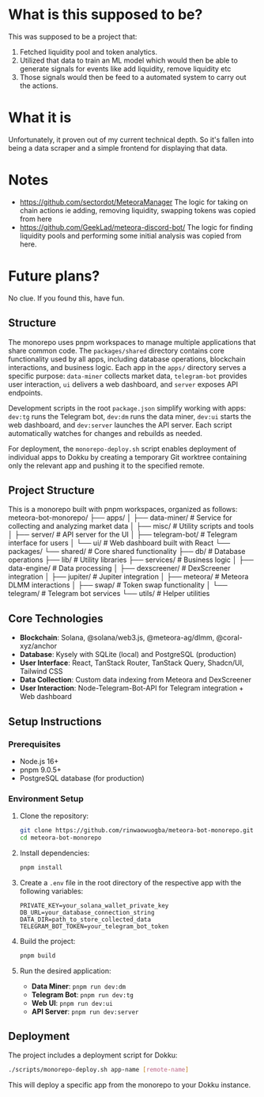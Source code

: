 # What is this supposed to be?

This was supposed to be a project that:

1. Fetched liquidity pool and token analytics.
2. Utilized that data to train an ML model which would then be able to generate signals for events like add liquidity, remove liquidity etc
3. Those signals would then be feed to a automated system to carry out the actions.

# What it is

Unfortunately, it proven out of my current technical depth. So it's fallen into being a data scraper and a simple frontend for displaying that data.

# Notes

- https://github.com/sectordot/MeteoraManager
  The logic for taking on chain actions ie adding, removing liquidity, swapping tokens was copied from here
- https://github.com/GeekLad/meteora-discord-bot/
  The logic for finding liquidity pools and performing some initial analysis was copied from here.

# Future plans?

No clue. If you found this, have fun.

## Structure

The monorepo uses pnpm workspaces to manage multiple applications that share common code. The `packages/shared` directory contains core functionality used by all apps, including database operations, blockchain interactions, and business logic. Each app in the `apps/` directory serves a specific purpose: `data-miner` collects market data, `telegram-bot` provides user interaction, `ui` delivers a web dashboard, and `server` exposes API endpoints.

Development scripts in the root `package.json` simplify working with apps: `dev:tg` runs the Telegram bot, `dev:dm` runs the data miner, `dev:ui` starts the web dashboard, and `dev:server` launches the API server. Each script automatically watches for changes and rebuilds as needed.

For deployment, the `monorepo-deploy.sh` script enables deployment of individual apps to Dokku by creating a temporary Git worktree containing only the relevant app and pushing it to the specified remote.

## Project Structure

This is a monorepo built with pnpm workspaces, organized as follows:
meteora-bot-monorepo/
├── apps/
│ ├── data-miner/ # Service for collecting and analyzing market data
│ ├── misc/ # Utility scripts and tools
│ ├── server/ # API server for the UI
│ ├── telegram-bot/ # Telegram interface for users
│ └── ui/ # Web dashboard built with React
└── packages/
└── shared/ # Core shared functionality
├── db/ # Database operations
├── lib/ # Utility libraries
├── services/ # Business logic
│ ├── data-engine/ # Data processing
│ ├── dexscreener/ # DexScreener integration
│ ├── jupiter/ # Jupiter integration
│ ├── meteora/ # Meteora DLMM interactions
│ ├── swap/ # Token swap functionality
│ └── telegram/ # Telegram bot services
└── utils/ # Helper utilities

## Core Technologies

- **Blockchain**: Solana, @solana/web3.js, @meteora-ag/dlmm, @coral-xyz/anchor
- **Database**: Kysely with SQLite (local) and PostgreSQL (production)
- **User Interface**: React, TanStack Router, TanStack Query, Shadcn/UI, Tailwind CSS
- **Data Collection**: Custom data indexing from Meteora and DexScreener
- **User Interaction**: Node-Telegram-Bot-API for Telegram integration + Web dashboard

## Setup Instructions

### Prerequisites

- Node.js 16+
- pnpm 9.0.5+
- PostgreSQL database (for production)

### Environment Setup

1. Clone the repository:

   ```bash
   git clone https://github.com/rinwaowuogba/meteora-bot-monorepo.git
   cd meteora-bot-monorepo
   ```

2. Install dependencies:

   ```bash
   pnpm install
   ```

3. Create a `.env` file in the root directory of the respective app with the following variables:

   ```
   PRIVATE_KEY=your_solana_wallet_private_key
   DB_URL=your_database_connection_string
   DATA_DIR=path_to_store_collected_data
   TELEGRAM_BOT_TOKEN=your_telegram_bot_token
   ```

4. Build the project:

   ```bash
   pnpm build
   ```

5. Run the desired application:
   - **Data Miner**: `pnpm run dev:dm`
   - **Telegram Bot**: `pnpm run dev:tg`
   - **Web UI**: `pnpm run dev:ui`
   - **API Server**: `pnpm run dev:server`

## Deployment

The project includes a deployment script for Dokku:

```bash
./scripts/monorepo-deploy.sh app-name [remote-name]
```

This will deploy a specific app from the monorepo to your Dokku instance.
